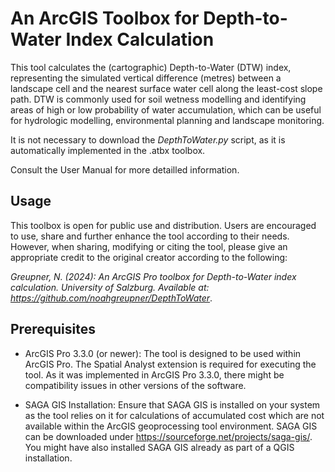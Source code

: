 # An ArcGIS Toolbox for Depth-to-Water Index Calculation
This tool calculates the (cartographic) Depth-to-Water (DTW) index, representing the simulated vertical difference (metres) between a landscape cell and the nearest surface water cell along the least-cost slope path. DTW is commonly used for soil wetness modelling and identifying areas of high or low probability of water accumulation, which can be useful for hydrologic modelling, environmental planning and landscape monitoring. 

It is not necessary to download the *DepthToWater.py* script, as it is automatically implemented in the .atbx toolbox.

Consult the User Manual for more detailled information.


## Usage
This toolbox is open for public use and distribution. Users are encouraged to use, share and further enhance the tool according to their needs. However, when sharing, modifying or citing the tool, please give an appropriate credit to the original creator according to the following:

*Greupner, N. (2024): An ArcGIS Pro toolbox for Depth-to-Water index calculation. University of Salzburg. Available at: https://github.com/noahgreupner/DepthToWater*.  

## Prerequisites 
- ArcGIS Pro 3.3.0 (or newer): The tool is designed to be used within ArcGIS Pro. The Spatial Analyst extension is required for executing the tool. As it was implemented in ArcGIS Pro 3.3.0, there might be compatibility issues in other versions of the software.

- SAGA GIS Installation: Ensure that SAGA GIS is installed on your system as the tool relies on it for calculations of accumulated cost which are not available within the ArcGIS geoprocessing tool environment. SAGA GIS can be downloaded under https://sourceforge.net/projects/saga-gis/. You might have also installed SAGA GIS already as part of a QGIS installation.





